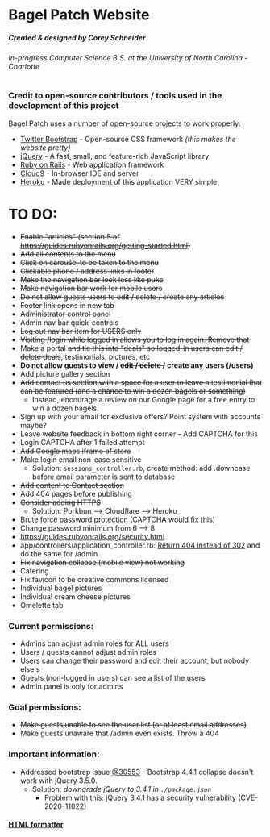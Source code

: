 # Bagel Patch Website
##### Created & designed by Corey Schneider
###### In-progress Computer Science B.S. at the University of North Carolina - Charlotte

#

### Credit to open-source contributors / tools used in the development of this project

Bagel Patch uses a number of open-source projects to work properly:
* [Twitter Bootstrap] - Open-source CSS framework *(this makes the website pretty)*
* [jQuery] - A fast, small, and feature-rich JavaScript library
* [Ruby on Rails] - Web application framework
* [Cloud9] - In-browser IDE and server
* [Heroku] - Made deployment of this application VERY simple

#

# TO DO:
* ~~Enable "articles" (section 5 of https://guides.rubyonrails.org/getting_started.html)~~
* ~~Add all contents to the menu~~
* ~~Click on carousel to be taken to the menu~~
* ~~Clickable phone / address links in footer~~
* ~~Make the navigation bar look less like puke~~
* ~~Make navigation bar work for mobile users~~
* ~~Do not allow guests users to edit / delete / create any articles~~
* ~~Footer link opens in new tab~~
* ~~Administrator control panel~~
* ~~Admin nav bar quick-controls~~
* ~~Log out nav bar item for USERS only~~
* ~~Visiting /login while logged in allows you to log in again. Remove that~~
* Make a portal ~~and tie this into "deals" so logged-in users can edit / delete deals~~, testimonials, pictures, etc
* **Do not allow guests to view / ~~edit / delete /~~ create any users (/users)**
* Add picture gallery section
* ~~Add contact us section with a space for a user to leave a testimonial that can be featured (and a chance to win a dozen bagels or something)~~
  * Instead, encourage a review on our Google page for a free entry to win a dozen bagels.
* Sign up with your email for exclusive offers? Point system with accounts maybe?
* Leave website feedback in bottom right corner - Add CAPTCHA for this
* Login CAPTCHA after 1 failed attempt
* ~~Add Google maps iframe of store~~
* ~~Make login email non-case sensitive~~
  * Solution: `sessions_controller.rb`, create method: add .downcase before email parameter is sent to database
* ~~Add content to Contact section~~
* Add 404 pages before publishing
* ~~Consider adding HTTPS~~
  * Solution: Porkbun --> Cloudflare --> Heroku
* Brute force password protection (CAPTCHA would fix this)
* Change password minimum from 6 --> 8
* https://guides.rubyonrails.org/security.html
* app/controllers/application_controller.rb: [Return 404 instead of 302](https://github.com/CanCanCommunity/cancancan/wiki/exception-handling) and do the same for /admin
* ~~Fix navigation collapse (mobile view) not working~~
* Catering
* Fix favicon to be creative commons licensed
* Individual bagel pictures
* Individual cream cheese pictures
* Omelette tab

### Current permissions:
* Admins can adjust admin roles for ALL users
* Users / guests cannot adjust admin roles
* Users can change their password and edit their account, but nobody else's
* Guests (non-logged in users) can see a list of the users
* Admin panel is only for admins

### Goal permissions:
* ~~Make guests unable to see the user list (or at least email addresses)~~
* Make guests unaware that /admin even exists. Throw a 404

### Important information:
* Addressed bootstrap issue [@30553](https://github.com/twbs/bootstrap/issues/30553) - Bootstrap 4.4.1 collapse doesn't work with jQuery 3.5.0.
  * Solution: _downgrade jQuery to 3.4.1 in `./package.json`_
    * Problem with this: jQuery 3.4.1 has a security vulnerability (CVE-2020-11022)

#### [HTML formatter](https://www.freeformatter.com/html-formatter.html)



[//]: # (These are reference links used in the body of this note and get stripped out when the markdown processor does its job. There is no need to format nicely because it shouldn't be seen. Thanks SO - http://stackoverflow.com/questions/4823468/store-comments-in-markdown-syntax ..... And thank you https://dillinger.io/ for making my README easier to make!)


  [Twitter Bootstrap]: <https://getbootstrap.com/>
  [jQuery]: <http://jquery.com>
  [Ruby on Rails]: <https://rubyonrails.org/>
	
  [git-repo-url]: <https://github.com/joemccann/dillinger.git>
  [john gruber]: <http://daringfireball.net>
  [df1]: <http://daringfireball.net/projects/markdown/>
  [markdown-it]: <https://github.com/markdown-it/markdown-it>
  [Ace Editor]: <http://ace.ajax.org>
  [node.js]: <http://nodejs.org>
  [@tjholowaychuk]: <http://twitter.com/tjholowaychuk>
  [express]: <http://expressjs.com>
  [AngularJS]: <http://angularjs.org>
  [Gulp]: <http://gulpjs.com>
  [Cloud9]: <https://github.com/c9/core>
  [Heroku]: <https://heroku.com/>